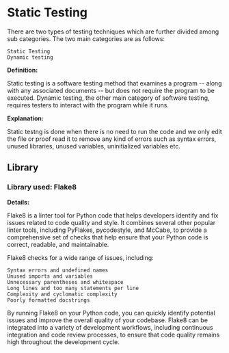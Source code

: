 # Static Testing

There are two types of testing techniques which are further divided among sub categories. The two main categories are as follows:

    Static Testing
    Dynamic testing

**Definition:**

Static testing is a software testing method that examines a program -- along with any associated documents -- but does not require the program to be executed. Dynamic testing, the other main category of software testing, requires testers to interact with the program while it runs.

**Explanation:**

Static testng is done when there is no need to run the code and we only edit the file or proof read it to remove any kind of errors such as syntax errors, unused libraries, unused variables, uninitialized variables etc.

## Library

### Library used: Flake8

**Details:**

Flake8 is a linter tool for Python code that helps developers identify and fix issues related to code quality and style. It combines several other popular linter tools, including PyFlakes, pycodestyle, and McCabe, to provide a comprehensive set of checks that help ensure that your Python code is correct, readable, and maintainable.

Flake8 checks for a wide range of issues, including:

    Syntax errors and undefined names
    Unused imports and variables
    Unnecessary parentheses and whitespace
    Long lines and too many statements per line
    Complexity and cyclomatic complexity
    Poorly formatted docstrings

By running Flake8 on your Python code, you can quickly identify potential issues and improve the overall quality of your codebase. Flake8 can be integrated into a variety of development workflows, including continuous integration and code review processes, to ensure that code quality remains high throughout the development cycle.
